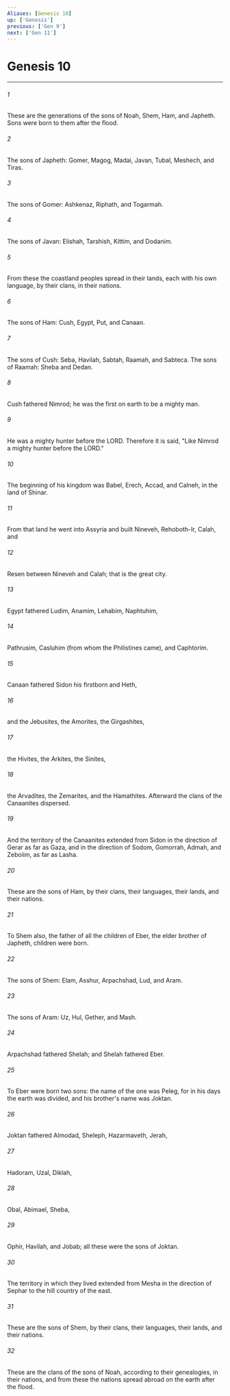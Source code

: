 ```yaml
---
Aliases: [Genesis 10]
up: ['Genesis']
previous: ['Gen 9']
next: ['Gen 11']
---
```

# Genesis 10
***



###### 1 
These are the generations of the sons of Noah, Shem, Ham, and Japheth. Sons were born to them after the flood. 

###### 2 
The sons of Japheth: Gomer, Magog, Madai, Javan, Tubal, Meshech, and Tiras. 

###### 3 
The sons of Gomer: Ashkenaz, Riphath, and Togarmah. 

###### 4 
The sons of Javan: Elishah, Tarshish, Kittim, and Dodanim. 

###### 5 
From these the coastland peoples spread in their lands, each with his own language, by their clans, in their nations. 

###### 6 
The sons of Ham: Cush, Egypt, Put, and Canaan. 

###### 7 
The sons of Cush: Seba, Havilah, Sabtah, Raamah, and Sabteca. The sons of Raamah: Sheba and Dedan. 

###### 8 
Cush fathered Nimrod; he was the first on earth to be a mighty man. 

###### 9 
He was a mighty hunter before the LORD. Therefore it is said, "Like Nimrod a mighty hunter before the LORD." 

###### 10 
The beginning of his kingdom was Babel, Erech, Accad, and Calneh, in the land of Shinar. 

###### 11 
From that land he went into Assyria and built Nineveh, Rehoboth-Ir, Calah, and 

###### 12 
Resen between Nineveh and Calah; that is the great city. 

###### 13 
Egypt fathered Ludim, Anamim, Lehabim, Naphtuhim, 

###### 14 
Pathrusim, Casluhim (from whom the Philistines came), and Caphtorim. 

###### 15 
Canaan fathered Sidon his firstborn and Heth, 

###### 16 
and the Jebusites, the Amorites, the Girgashites, 

###### 17 
the Hivites, the Arkites, the Sinites, 

###### 18 
the Arvadites, the Zemarites, and the Hamathites. Afterward the clans of the Canaanites dispersed. 

###### 19 
And the territory of the Canaanites extended from Sidon in the direction of Gerar as far as Gaza, and in the direction of Sodom, Gomorrah, Admah, and Zeboiim, as far as Lasha. 

###### 20 
These are the sons of Ham, by their clans, their languages, their lands, and their nations. 

###### 21 
To Shem also, the father of all the children of Eber, the elder brother of Japheth, children were born. 

###### 22 
The sons of Shem: Elam, Asshur, Arpachshad, Lud, and Aram. 

###### 23 
The sons of Aram: Uz, Hul, Gether, and Mash. 

###### 24 
Arpachshad fathered Shelah; and Shelah fathered Eber. 

###### 25 
To Eber were born two sons: the name of the one was Peleg, for in his days the earth was divided, and his brother's name was Joktan. 

###### 26 
Joktan fathered Almodad, Sheleph, Hazarmaveth, Jerah, 

###### 27 
Hadoram, Uzal, Diklah, 

###### 28 
Obal, Abimael, Sheba, 

###### 29 
Ophir, Havilah, and Jobab; all these were the sons of Joktan. 

###### 30 
The territory in which they lived extended from Mesha in the direction of Sephar to the hill country of the east. 

###### 31 
These are the sons of Shem, by their clans, their languages, their lands, and their nations. 

###### 32 
These are the clans of the sons of Noah, according to their genealogies, in their nations, and from these the nations spread abroad on the earth after the flood.
